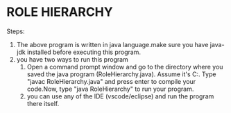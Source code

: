 # ROLE HIERARCHY
Steps:
1. The above program is written in java language.make sure you have java-jdk installed before executing this program.
2. you have two ways to run this program 
      1. Open a command prompt window and go to the directory where you saved the java program (RoleHierarchy.java). Assume it's C:\. Type "javac RoleHierarchy.java" and press              enter to compile your code.Now, type "java RoleHierarchy" to run your program. 
      2. you can use any of the IDE (vscode/eclipse) and run the program there itself.
